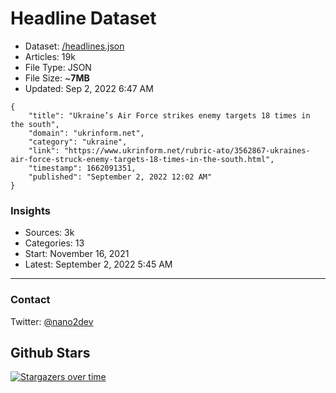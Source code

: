 # Headline Dataset

- Dataset: [/headlines.json](https://raw.githubusercontent.com/fwd/news/master/headlines.json) 
- Articles: 19k
- File Type: JSON
- File Size: ~**7MB**
- Updated: Sep 2, 2022 6:47 AM

```
{
    "title": "Ukraine’s Air Force strikes enemy targets 18 times in the south",
    "domain": "ukrinform.net",
    "category": "ukraine",
    "link": "https://www.ukrinform.net/rubric-ato/3562867-ukraines-air-force-struck-enemy-targets-18-times-in-the-south.html",
    "timestamp": 1662091351,
    "published": "September 2, 2022 12:02 AM"
}
```

### Insights

- Sources: 3k
- Categories: 13
- Start: November 16, 2021
- Latest: September 2, 2022 5:45 AM

---

### Contact 

Twitter: [@nano2dev](https://twitter.com/nano2dev)

## Github Stars

[![Stargazers over time](https://starchart.cc/fwd/news.svg)](https://starchart.cc/fwd/news)
